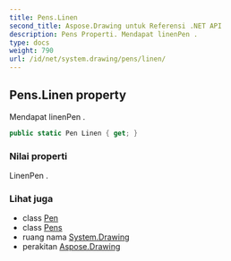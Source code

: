 ```yaml
---
title: Pens.Linen
second_title: Aspose.Drawing untuk Referensi .NET API
description: Pens Properti. Mendapat linenPen .
type: docs
weight: 790
url: /id/net/system.drawing/pens/linen/
---
```

## Pens.Linen property

Mendapat linenPen .

```csharp
public static Pen Linen { get; }
```

### Nilai properti

LinenPen .

### Lihat juga

* class [Pen](../../pen/)
* class [Pens](../)
* ruang nama [System.Drawing](../../pens/)
* perakitan [Aspose.Drawing](../../../)


